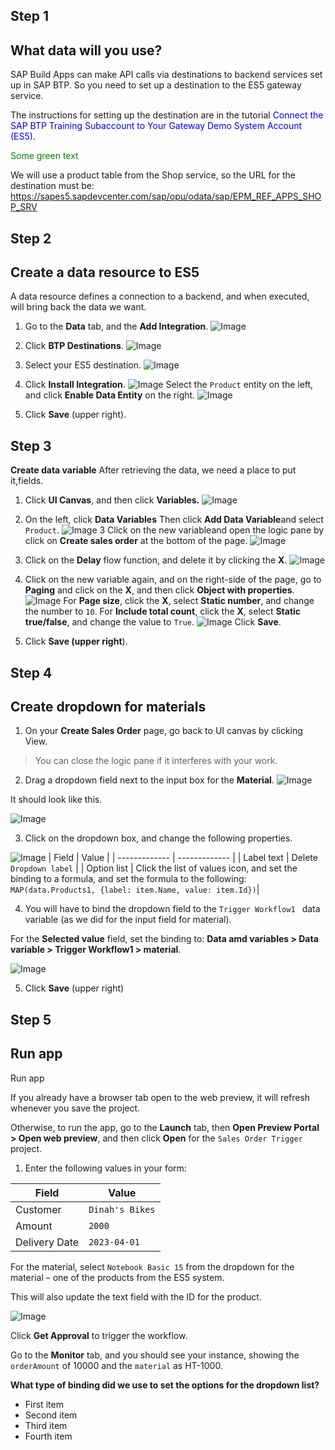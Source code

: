 ## Step 1
## What data will you use?

SAP Build Apps can make API calls via destinations to backend services set up in SAP BTP. So you need to set up a destination to the ES5 gateway service.

The instructions for setting up the destination are in the tutorial <span style="color:blue;"> Connect the SAP BTP Training Subaccount to Your Gateway Demo System Account (ES5).</span>


<span style="color: green"> Some green text </span>

We will use a product table from the Shop service, so the URL for the destination must be:
https://sapes5.sapdevcenter.com/sap/opu/odata/sap/EPM_REF_APPS_SHOP_SRV


## Step 2
## Create a data resource to ES5
A data resource defines a connection to a backend, and when executed, will bring back the data we want.

1. Go to the **Data** tab, and the **Add Integration**.
![Image](images/data-new.png)
2. Click **BTP Destinations**.
![Image](images/data-destinations.png)
3. Select your ES5 destination.
![Image](images/data-es5-dest.png)
4. Click **Install Integration**.
![Image](images/data-add-integration.png)
 Select the ```Product``` entity on the left, and click **Enable Data Entity** on the right.
 ![Image](images/data-enable-entity.png)

5. Click **Save** (upper right).
## Step 3
**Create data variable**
After retrieving the data, we need a place to put it,fields.

1. Click **UI Canvas**, and then click **Variables.**
 ![Image](images/data-var-open.png)
2. On the left, click **Data Variables**
   Then click **Add Data Variable**and select ````Product````.
 ![Image](images/data-var-add.png)
3 Click on the new variableand open the logic pane by click on **Create sales order** at the bottom of the page.
 ![Image](images/data-var-logic.png)

4. Click on the **Delay** flow function, and delete it by clicking the **X**.
 ![Image](images/data-var-delete.png)
5. Click on the new variable again, and on the right-side of the page, go to **Paging** and click on the **X**, and then click **Object with properties**.
 ![Image](images/data-var-page.png)
For **Page size**, click the **X**, select **Static number**, and change the number to ````10````.
For **Include total count**, click the **X**, select **Static true/false**, and change the value to ````True````.
 ![Image](images/data-var-page2.png)
Click **Save**.

6. Click **Save (upper right**).

## Step 4
## Create dropdown for materials
1. On your **Create Sales Order** page, go back to UI canvas by clicking View.

> You can close the logic pane if it interferes with your work.

2. Drag a dropdown field next to the input box for the **Material**.
 ![Image](images/dropdown-add.png)

  It should look like this.

   ![Image](images/dropdown-add-result.png)

3. Click on the dropdown box, and change the following properties.

 ![Image](images/dropdown-properties.png)
| Field  | Value |
| ------------- | ------------- |
| Label text  | Delete ``` Dropdown label ```  |
| Option list  | Click the list of values icon, and set the binding to a formula, and set the formula to the following: ``` MAP(data.Products1, {label: item.Name, value: item.Id}) ```|

4. You will have to bind the dropdown field to the ```Trigger Workflow1 ``` data variable (as we did for the input field for material).

For the **Selected value** field, set the binding to: **Data amd variables > Data variable > Trigger Workflow1 > material**.

 ![Image](images/dropdown-selected-value.png)

5. Click **Save** (upper right)


## Step 5
## Run app
Run app

If you already have a browser tab open to the web preview, it will refresh whenever you save the project.

Otherwise, to run the app, go to the **Launch** tab, then **Open Preview Portal > Open web preview**, and then click **Open** for the ```Sales Order Trigger``` project.

1. Enter the following values in your form:

| Field  | Value |
| ------------- | ------------- |
| Customer |  ``` Dinah's Bikes ```  |
| Amount  | ```2000``` |
| Delivery Date |```2023-04-01```|

For the material, select ``` Notebook Basic 15 ``` from the dropdown for the material – one of the products from the ES5 system.

This will also update the text field with the ID for the product.

 ![Image](images/run-dropdown.png)

Click **Get Approval** to trigger the workflow.

Go to the **Monitor** tab, and you should see your instance, showing the ```orderAmount``` of 10000 and the ```material``` as HT-1000.


**What type of binding did we use to set the options for the dropdown list?**

* First item
* Second item
* Third item
* Fourth item

